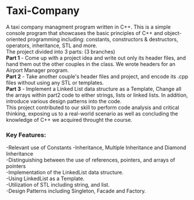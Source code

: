 # Taxi-Company
A taxi company managment program written in C++.
This is a simple console program that showcases the basic principles of C++ and object-oriented programming including: constants, constructors & destructors, operators, inheritance, STL and more.<br>
The project divided into 3 parts: (3 branches)<br>
**Part 1** - Come up with a project idea and write out only its header files, and hand them out the other couples in the class. We wrote headers for an Airport Manager program.<br>
**Part 2** - Take another couple's header files and project, and encode its .cpp files without using any STL or templates.<br>
**Part 3** - Implement a Linked List data structure as a Template, Change all the arrays within part2 code to either strings, lists or linked lists. In addition, introduce various design patterns into the code.<br>
This project contributed to our skill to perform code analysis and critical thinking, exposing us to a real-world scenario as well as concluding the knowledge of C++ we acquired throught the course. <br>

### Key Features:
-Relevant use of Constants
-Inheritance, Multiple Inheritance and Diamond Inheritance<br>
-Distinguishing between the use of references, pointers, and arrays of pointers<br>
-Implementation of the LinkedList data structure.<br>
-Using LinkedList as a Template.<br>
-Utilization of STL including string, and list.<br>
-Design Patterns including Singleton, Facade and Factory.<br>

